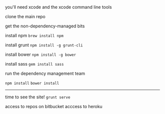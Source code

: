 you'll need xcode and the xcode command line tools

clone the main repo

get the non-dependency-managed bits

install npm `brew install npm`

install grunt `npm install -g grunt-cli`

install bower `npm install -g bower`

install sass `gem install sass`

run the dependency management team

`npm install`
`bower install`

---
time to see the site!
`grunt serve`

access to repos on bitbucket
acccess to heroku
